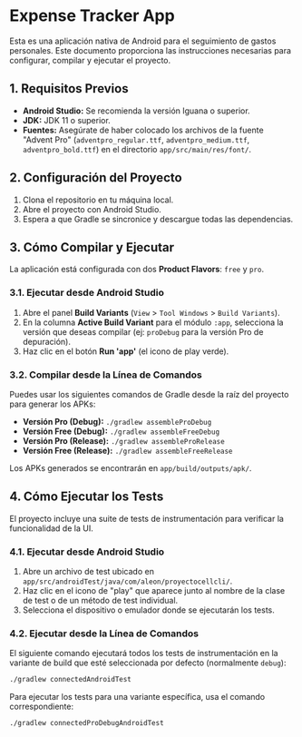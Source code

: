 # Expense Tracker App

Esta es una aplicación nativa de Android para el seguimiento de gastos personales. Este documento proporciona las instrucciones necesarias para configurar, compilar y ejecutar el proyecto.

## 1. Requisitos Previos

-   **Android Studio:** Se recomienda la versión Iguana o superior.
-   **JDK:** JDK 11 o superior.
-   **Fuentes:** Asegúrate de haber colocado los archivos de la fuente "Advent Pro" (`adventpro_regular.ttf`, `adventpro_medium.ttf`, `adventpro_bold.ttf`) en el directorio `app/src/main/res/font/`.

## 2. Configuración del Proyecto

1.  Clona el repositorio en tu máquina local.
2.  Abre el proyecto con Android Studio.
3.  Espera a que Gradle se sincronice y descargue todas las dependencias.

## 3. Cómo Compilar y Ejecutar

La aplicación está configurada con dos **Product Flavors**: `free` y `pro`.

### 3.1. Ejecutar desde Android Studio

1.  Abre el panel **Build Variants** (`View` > `Tool Windows` > `Build Variants`).
2.  En la columna **Active Build Variant** para el módulo `:app`, selecciona la versión que deseas compilar (ej: `proDebug` para la versión Pro de depuración).
3.  Haz clic en el botón **Run 'app'** (el icono de play verde).

### 3.2. Compilar desde la Línea de Comandos

Puedes usar los siguientes comandos de Gradle desde la raíz del proyecto para generar los APKs:

-   **Versión Pro (Debug):** `./gradlew assembleProDebug`
-   **Versión Free (Debug):** `./gradlew assembleFreeDebug`
-   **Versión Pro (Release):** `./gradlew assembleProRelease`
-   **Versión Free (Release):** `./gradlew assembleFreeRelease`

Los APKs generados se encontrarán en `app/build/outputs/apk/`.

## 4. Cómo Ejecutar los Tests

El proyecto incluye una suite de tests de instrumentación para verificar la funcionalidad de la UI.

### 4.1. Ejecutar desde Android Studio

1.  Abre un archivo de test ubicado en `app/src/androidTest/java/com/aleon/proyectocellcli/`.
2.  Haz clic en el icono de "play" que aparece junto al nombre de la clase de test o de un método de test individual.
3.  Selecciona el dispositivo o emulador donde se ejecutarán los tests.

### 4.2. Ejecutar desde la Línea de Comandos

El siguiente comando ejecutará todos los tests de instrumentación en la variante de build que esté seleccionada por defecto (normalmente `debug`):

```bash
./gradlew connectedAndroidTest
```

Para ejecutar los tests para una variante específica, usa el comando correspondiente:

```bash
./gradlew connectedProDebugAndroidTest
```